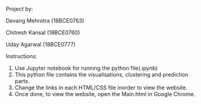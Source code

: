Project by:

Devang Mehrotra (18BCE0763)

Chitresh Kansal (18BCE0760)

Uday Agarwal (18BCE0777)

Instructions:
1. Use Jupyter notebook for running the python file(.ipynb)
2. This python file contains the visualisations, clustering and prediction parts.
3. Change the links in each HTML/CSS file inorder to view the website.
4. Once done, to view the website, open the Main.html in Google Chrome.
